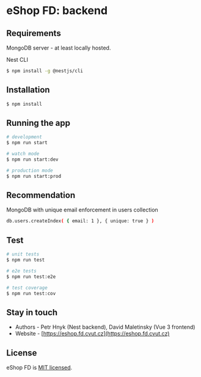 # eShop FD: backend

## Requirements
MongoDB server - at least locally hosted.

Nest CLI
```bash
$ npm install -g @nestjs/cli
```

## Installation

```bash
$ npm install
```

## Running the app

```bash
# development
$ npm run start

# watch mode
$ npm run start:dev

# production mode
$ npm run start:prod
```

## Recommendation
MongoDB with unique email enforcement in users collection
```bash
db.users.createIndex( { email: 1 }, { unique: true } )
```

## Test

```bash
# unit tests
$ npm run test

# e2e tests
$ npm run test:e2e

# test coverage
$ npm run test:cov
```

## Stay in touch

- Authors - Petr Hnyk (Nest backend), David Maletinsky (Vue 3 frontend)
- Website - [https://eshop.fd.cvut.cz](https://eshop.fd.cvut.cz)

## License

  eShop FD is [MIT licensed](../LICENSE).
